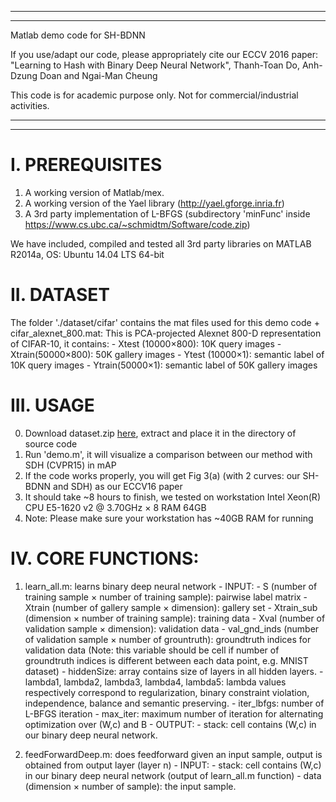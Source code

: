 ***************************************************************************************
***************************************************************************************

Matlab demo code for SH-BDNN

If you use/adapt our code, please appropriately cite our ECCV 2016 paper:
"Learning to Hash with Binary Deep Neural Network", Thanh-Toan Do, Anh-Dzung Doan and Ngai-Man Cheung

This code is for academic purpose only. Not for commercial/industrial activities.

***************************************************************************************
***************************************************************************************

I. PREREQUISITES
=================

1. A working version of Matlab/mex.
2. A working version of the Yael library (http://yael.gforge.inria.fr)
3. A 3rd party implementation of L-BFGS (subdirectory 'minFunc' inside https://www.cs.ubc.ca/~schmidtm/Software/code.zip)

We have included, compiled and tested all 3rd party libraries on MATLAB R2014a, OS: Ubuntu 14.04 LTS 64-bit

II. DATASET
=================

The folder './dataset/cifar' contains the mat files used for this demo code
		+ cifar_alexnet_800.mat: This is PCA-projected Alexnet 800-D representation of CIFAR-10, it contains:
				- Xtest (10000×800): 10K query images
				- Xtrain(50000×800): 50K gallery images
				- Ytest (10000×1): semantic label of 10K query images
				- Ytrain(50000×1): semantic label of 50K gallery images

III. USAGE
=================

0. Download dataset.zip [here](https://drive.google.com/file/d/1vVfG6XFG1ESzshoOA2zcLgqWbx8_lLLl/view?usp=sharing), extract and place it in the directory of source code
1. Run 'demo.m', it will visualize a comparison between our method with SDH (CVPR15) in mAP
2. If the code works properly, you will get Fig 3(a) (with 2 curves: our SH-BDNN and SDH) as our ECCV16 paper
3. It should take ~8 hours to finish, we tested on workstation Intel Xeon(R) CPU E5-1620 v2 @ 3.70GHz × 8 RAM 64GB
4. Note: Please make sure your workstation has ~40GB RAM for running


IV. CORE FUNCTIONS:
=================

1. learn_all.m: learns binary deep neural network
		- INPUT:
				- S (number of training sample × number of training sample): pairwise label matrix
				- Xtrain (number of gallery sample × dimension): gallery set
				- Xtrain_sub (dimension × number of training sample): training data
				- Xval (number of validation sample × dimension): validation data
				- val_gnd_inds (number of validation sample × number of grountruth): groundtruth indices for validation data (Note: this variable should be cell if number of groundtruth indices is different between each data point, e.g. MNIST dataset)
				- hiddenSize: array contains size of layers in all hidden layers.
				- lambda1, lambda2, lambda3, lambda4, lambda5: lambda values respectively correspond to regularization, binary constraint violation, independence, balance and semantic preserving.
				- iter_lbfgs: number of L-BFGS iteration 
				- max_iter: maximum number of iteration for alternating optimization over (W,c) and B
		- OUTPUT:
				- stack: cell contains (W,c) in our binary deep neural network.
				
2. feedForwardDeep.m: does feedforward given an input sample, output is obtained from output layer (layer n)
		- INPUT:
				- stack: cell contains (W,c) in our binary deep neural network (output of learn_all.m function)
				- data (dimension × number of sample): the input sample.
